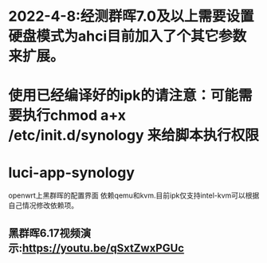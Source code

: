 # 2022-4-8:经测群晖7.0及以上需要设置硬盘模式为ahci目前加入了个其它参数来扩展。
# 使用已经编译好的ipk的请注意：可能需要执行chmod a+x /etc/init.d/synology 来给脚本执行权限
# luci-app-synology
openwrt上黑群晖的配置界面
依赖qemu和kvm.目前ipk仅支持intel-kvm可以根据自己情况修改依赖项。
## 黑群晖6.17视频演示:<https://youtu.be/qSxtZwxPGUc>
